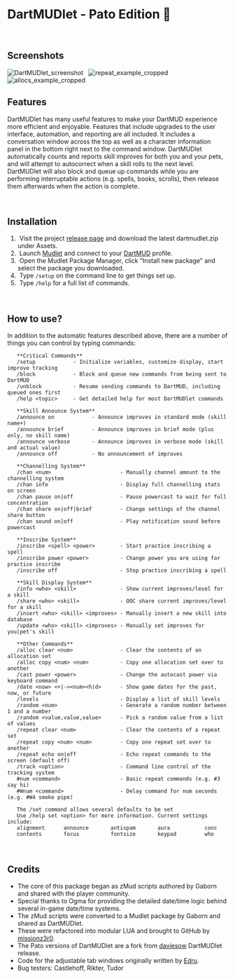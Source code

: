 # DartMUDlet  -  Pato Edition &#129414;

&nbsp;
## Screenshots
![DartMUDlet_screenshot](https://github.com/user-attachments/assets/06848f17-434d-40ec-86a4-ed44af8e1fd1)
&nbsp;
![repeat_example_cropped](https://github.com/user-attachments/assets/5cd282c7-ea0c-41b6-b86d-7c078fe23644)
&nbsp;
![allocs_example_cropped](https://github.com/user-attachments/assets/eeba2503-3f57-45a1-8362-2a4aa3de4c6d)
&nbsp;
## Features
DartMUDlet has many useful features to make your DartMUD experience more efficient and enjoyable. Features that include upgrades to the user interface, automation, and reporting are all included. It includes a conversation window across the top as well as a character information panel in the bottom right next to the command window. DartMUDlet automatically counts and reports skill improves for both you and your pets, and will attempt to autocorrect when a skill rolls to the next level. DartMUDlet will also block and queue up commands while you are performing interruptable actions (e.g. spells, books, scrolls), then release them afterwards when the action is complete.

&nbsp;
## Installation
1. &nbsp;Visit the project [release page](https://github.com/Pato-elf/dartmudlet/releases) and download the latest dartmudlet.zip under Assets.
2. &nbsp;Launch [Mudlet](https://www.mudlet.org/) and connect to your [DartMUD](http://ferdarchi.com) profile.
3. &nbsp;Open the Mudlet Package Manager, click "Install new package" and select the package you downloaded.
4. &nbsp;Type `/setup` on the command line to get things set up.
5. &nbsp;Type `/help` for a full list of commands.

&nbsp;
## How to use?
In addition to the automatic features described above, there are a number of things you can control by typing commands:

```
   **Critical Commands**
   /setup            - Initialize variables, customize display, start improve tracking
   /block            - Block and queue new commands from being sent to DartMUD
   /unblock          - Resume sending commands to DartMUD, including queued ones first
   /help <topic>     - Get detailed help for most DartMUDlet commands
```
```
   **Skill Announce System**
   /announce on            - Announce improves in standard mode (skill name+)
   /announce brief         - Announce improves in brief mode (plus only, no skill name)
   /announce verbose       - Announce improves in verbose mode (skill and actual value)
   /announce off           - No announcement of improves
```
```
   **Channelling System**
   /chan <num>                      - Manually channel amount to the channelling system
   /chan info                       - Display full channelling stats on screen
   /chan pause on|off               - Pause powercast to wait for full concentration
   /chan share on|off|brief         - Change settings of the channel share button
   /chan sound on|off               - Play notification sound before powercast
```
```
   **Inscribe System**
   /inscribe <spell> <power>        - Start practice inscribing a spell
   /inscribe power <power>          - Change power you are using for practice inscribe
   /inscribe off                    - Stop practice inscribing a spell
```
```
   **Skill Display System**
   /info <who> <skill>              - Show current improves/level for a skill
   /share <who> <skill>             - OOC share current improves/level for a skill
   /insert <who> <skill> <improves> - Manually insert a new skill into database
   /update <who> <skill> <improves> - Manually set improves for you|pet's skill
```
```
   **Other Commands**
   /alloc clear <num>               - Clear the contents of an allocation set
   /alloc copy <num> <num>          - Copy one allocation set over to another
   /cast power <power>              - Change the autocast power via keyboard command
   /date <now> <+|-><num><h|d>      - Show game dates for the past, now, or future
   /levels                          - Display a list of skill levels
   /random <num>                    - Generate a random number between 1 and a number
   /random <value,value,value>      - Pick a random value from a list of values
   /repeat clear <num>              - Clear the contents of a repeat set
   /repeat copy <num> <num>         - Copy one repeat set over to another
   /repeat echo on|off              - Echo repeat commands to the screen (default off)
   /track <option>                  - Command line control of the tracking system
   #num <command>                   - Basic repeat commands (e.g. #3 say hi)
   #Wnum <command>                  - Delay command for num seconds (e.g. #W4 smoke pipe)
```
```
   The /set command allows several defaults to be set
   Use /help set <option> for more information. Current settings include:
   alignment      announce       antispam       aura           conc
   contents       focus          fontsize       keypad         who
```
&nbsp;
## Credits
- The core of this package began as zMud scripts authored by Gaborn and shared with the player community.
- Special thanks to Ogma for providing the detailed date/time logic behind several in-game date/time systems.
- The zMud scripts were converted to a Mudlet package by Gaborn and shared as DartMUDlet.
- These were refactored into modular LUA and brought to GitHub by [missionz3r0](https://github.com/missionz3r0).
- The Pato versions of DartMUDlet are a fork from [daviesow](https://github.com/daviesow) DartMUDlet release.
- Code for the adjustable tab windows originally written by [Edru](https://github.com/Edru2).
- Bug testers: Castlehoff, Rikter, Tudor
